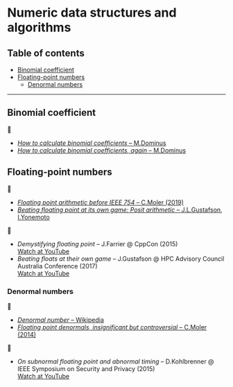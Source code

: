 # Numeric data structures and algorithms

## Table of contents

* [Binomial coefficient](#binomial-coefficient)
* [Floating-point numbers](#floating-point-numbers)
	* [Denormal numbers](#denormal-numbers)

---

## Binomial coefficient

:link:

* [*How to calculate binomial coefficients* &ndash; M.Dominus](https://blog.plover.com/math/choose.html)
* [*How to calculate binomial coefficients, again* &ndash; M.Dominus](https://blog.plover.com/math/choose-2.html)

## Floating-point numbers

:link:

* [*Floating point arithmetic before IEEE 754* &ndash; C.Moler (2019)](https://blogs.mathworks.com/cleve/2019/01/18/floating-point-arithmetic-before-ieee-754/)
* [*Beating floating point at its own game: Posit arithmetic* &ndash; J.L.Gustafson, I.Yonemoto](http://www.johngustafson.net/pdfs/BeatingFloatingPoint.pdf)

:movie_camera:

* *Demystifying floating point* &ndash; J.Farrier @ CppCon (2015)\
[Watch at YouTube](https://www.youtube.com/watch?v=k12BJGSc2Nc)
* *Beating floats at their own game* &ndash; J.Gustafson @ HPC Advisory Council Australia Conference (2017)\
[Watch at YouTube](https://www.youtube.com/watch?v=N05yYbUZMSQ)

### Denormal numbers

:link:

* [*Denormal number* &ndash; Wikipedia](https://en.wikipedia.org/wiki/Denormal_number)
* [*Floating point denormals, insignificant but controversial* &ndash; C.Moler (2014)](https://blogs.mathworks.com/cleve/2014/07/21/floating-point-denormals-insignificant-but-controversial-2/)

:movie_camera:

* *On subnormal floating point and abnormal timing* &ndash; D.Kohlbrenner @ IEEE Symposium on Security and Privacy (2015)\
[Watch at YouTube](https://www.youtube.com/watch?v=DftejgRgmc8)
